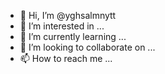 - 👋 Hi, I’m @yghsalmnytt
- 👀 I’m interested in ...
- 🌱 I’m currently learning ...
- 💞️ I’m looking to collaborate on ...
- 📫 How to reach me ...

<!---
yghsalmnytt/yghsalmnytt is a ✨ special ✨ repository because its `README.md` (this file) appears on your GitHub profile.
You can click the Preview link to take a look at your changes.
--->
